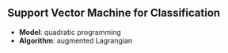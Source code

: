 Support Vector Machine for Classification
-------------------------------

- **Model**: quadratic programming
- **Algorithm**: augmented Lagrangian
